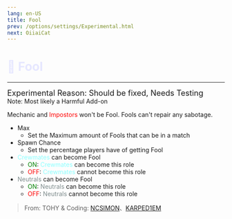 ```yaml
---
lang: en-US
title: Fool
prev: /options/settings/Experimental.html
next: OiiaiCat
---
```


# <font color=#e6e7ff>👻 <b>Fool</b></font> <Badge text="Addon" type="tip" vertical="middle"/>
---
<font size=4em>Experimental Reason: Should be fixed, Needs Testing</font><br>
Note: Most likely a Harmful Add-on

Mechanic and <font color=red>Impostors</font> won't be Fool. Fools can't repair any sabotage.
* Max
  * Set the Maximum amount of Fools that can be in a match
* Spawn Chance
  * Set the percentage players have of getting Fool
* <font color=#8cffff>Crewmates</font> can become Fool
  * <font color=green>ON</font>: <font color=#8cffff>Crewmates</font> can become this role
  * <font color=red>OFF</font>: <font color=#8cffff>Crewmates</font> cannot become this role
* <font color=#7f8c8d>Neutrals</font> can become Fool
  * <font color=green>ON</font>: <font color=#7f8c8d>Neutrals</font> can become this role
  * <font color=red>OFF</font>: <font color=#7f8c8d>Neutrals</font> cannot become this role

> From: TOHY & Coding: [NCSIMON](https://github.com/NCSIMON)、[KARPED1EM](https://github.com/KARPED1EM)